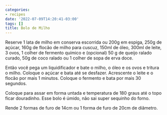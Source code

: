 ```yaml
---
categories:
- recipes
date: '2022-07-09T14:20:41-03:00'
tags: []
title: Bolo de Milho
---
```


Reserve 1 lata de milho em conserva escorrida ou 200g em espiga, 250g de açúcar, 160g de flocão de milho para cuscuz, 150ml de óleo, 300ml de leite, 3 ovos, 1 colher de fermento químico e (opcional) 50 g de queijo ralado curado, 50g de coco ralado ou 1 colher de sopa de erva doce.

Então você pega um liquidificador e bate o milho, o óleo e os ovos e tritura o milho. Coloque o açúcar e bata até se desfazer. Acrescente o leite e o flocão por mais 1 minutos. Coloque o fermento e bata por mais 30 segundos.

Coloque para assar em forma untada e temperatura de 180 graus até o topo ficar douradinho. Esse bolo é úmido, não sai super sequinho do forno.

Rende 2 formas de furo de 14cm ou 1 forma de furo de 20cm de diâmetro.